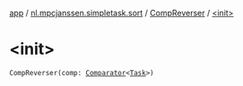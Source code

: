 [app](../../index.md) / [nl.mpcjanssen.simpletask.sort](../index.md) / [CompReverser](index.md) / [&lt;init&gt;](.)

# &lt;init&gt;

`CompReverser(comp: `[`Comparator`](http://docs.oracle.com/javase/6/docs/api/java/util/Comparator.html)`<`[`Task`](../../nl.mpcjanssen.simpletask.task/-task/index.md)`>)`
